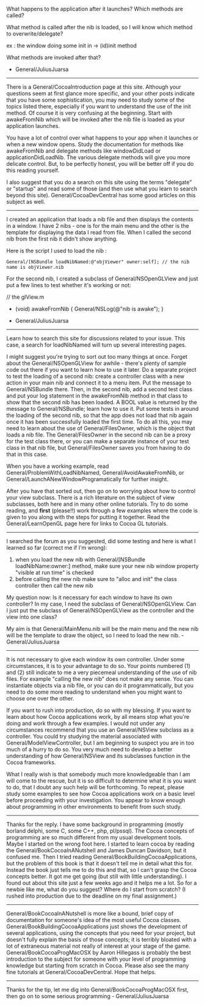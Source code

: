 What happens to the application after it launches? Which methods are called? 

What method is called after the nib is loaded, so I will know which method to overwrite/delegate?

ex : the window doing some init in ->     (id)init method

What methods are invoked after that?

- General/JuliusJuarsa

----

There is a General/CocoaIntroduction page at this site. Although your questions seem at first glance more specific, and your other posts indicate that you have some sophistication, you may need to study some of the topics listed there, especially if you want to understand the use of the     init method.  Of course it is very confusing at the beginning. Start with     awakeFromNib which will be invoked after the nib file is loaded as your application launches.

You have a lot of control over what happens to your app when it launches or when a new window opens. Study the documentation for methods like     awakeFromNib and delegate methods like     windowDidLoad or     applicationDidLoadNib. The various delegate methods will give you more delicate control. But, to be perfectly honest, you will be better off if you do this reading yourself.

I also suggest that you do a search on this site using the terms "delegate" or "startup" and read some of those (and then use what you learn to search beyond this site). General/CocoaDevCentral has some good articles on this subject as well.

----

I created an application that loads a nib file and then displays the contents in a window.
I have 2 nibs - one is for the main menu and the other is the template for displaying the data I read from file. When I called the second nib from the first nib it didn't show anything.

Here is the script I used to load the nib :

    
    General/[NSBundle loadNibNamed:@"objViewer" owner:self]; // the nib name is objViewer.nib


For the second nib, I created a subclass of General/NSOpenGLView and just put a few lines to test whether it's working or not:

    
// the glView.m

- (void) awakeFromNib
{
	General/NSLog(@"nib is awake");
}


- General/JuliusJuarsa

----

Learn how to search this site for discussions related to your issue. This case, a search for     loadNibNamed will turn up several interesting pages.

I might suggest you're trying to sort out too many things at once. Forget about the General/NSOpenGLView for awhile - there's plenty of sample code out there if you want to learn how to use it later. Do a separate project to test the loading of a second nib: create a controller class with a new action in your main nib and connect it to a menu item. Put the message to General/NSBundle there. Then, in the second nib, add a second test class and put your log statement in the awakeFromNib method in that class to show that the second nib has been loaded. A BOOL value is returned by the message to General/NSBundle; learn how to use it. Put some tests in around the loading of the second nib, so that the app does not load that nib again once it has been successfully loaded the first time. To do all this, you may need to learn about the use of General/FilesOwner, which is the object that loads a nib file. The General/FilesOwner in the second nib can be a proxy for the test class there, or you can make a separate instance of your test class in that nib file, but General/FilesOwner saves you from having to do that in this case.

When you have a working example, read General/ProblemWithLoadNibNamed, General/AvoidAwakeFromNib, or General/LaunchANewWindowProgramatically for further insight.

After you have that sorted out, then go on to worrying about how to control your view subclass. There is a rich literature on the subject of view subclasses, both here and in many other online tutorials. Try to do some reading, and **first** (please!!) work through a few examples where the code is given to you along with the steps for putting it together. Read the General/LearnOpenGL page here for links to Cocoa GL tutorials.

----

I searched the forum as you suggested, did some testing and here is what I learned so far (correct me if I'm wrong):
1. when you load the new nib with General/[NSBundle loadNibName:owner:] method, make sure your new nib window property "visible at run time" is checked
2. before calling the new nib make sure to "alloc and init" the class controller then call the new nib

My question now: Is it necessary for each window to have its own controller? In my case, I need the subclass of General/NSOpenGLView. Can I just put the subclass of General/NSOpenGLView as the controller and the view into one class?

My aim is that General/MainMenu.nib will be the main menu and the new nib will be the template to draw the object, so I need to load the new nib. - General/JuliusJuarsa

----

It is not necessary to give each window its own controller. Under some circumstances, it is to your advantage to do so. Your points numbered (1) and (2) still indicate to me a very piecemeal understanding of the use of nib files. For example "calling the new nib" does not make any sense. You can instantiate objects via a nib file, or you can do it programmatically, but you need to do some more reading to understand when you might want to choose one over the other.

If you want to rush into production, do so with my blessing. If you want to learn about how Cocoa applications work, by all means stop what you're doing and work through a few examples. I would not under any circumstances recommend that you use an General/NSView subclass as a controller. You could try studying the material associated with General/ModelViewController, but I am beginning to suspect you are in too much of a hurry to do so. You very much need to develop a better understanding of how General/NSView and its subclasses function in the Cocoa frameworks.

What I really wish is that somebody much more knowledgeable than I am will come to the rescue, but it is so difficult to determine what it is you want to do, that I doubt any such help will be forthcoming. To repeat, please study some examples to see how Cocoa applications work on a basic level before proceeding with your investigation. You appear to know enough about programming in other environments to benefit from such study.

----

Thanks for the reply.  I have some background in programming (mostly borland delphi, some C, some C++, php, pl/pssql). The Cocoa concepts of programming are so much different from my usual development tools. Maybe I started on the wrong foot here. I started to learn cocoa by reading the General/BookCocoaInANutshell and James Duncan Davidson, but it confused me. Then I tried reading General/BookBuildingCocoaApplications, but the problem of this book is that it doesn't tell me in detail what this for. Instead the book just tells me to do this and that, so I can't grasp the Cocoa concepts better. It got me get going (but still with little understanding). I found out about this site just a few weeks ago and it helps me a lot. So for a newbie like me, what do you suggest? Where do I start from scratch? (I rushed into production due to the deadline on my final assignment.)

----

General/BookCocoaInANutshell is more like a bound, brief copy of documentation for someone's idea of the most useful Cocoa classes. General/BookBuildingCocoaApplications just shows the development of several applications, using the concepts that you need for your project, but doesn't fully explain the basis of those concepts; it is terribly bloated with a lot of extraneous material not really of interest at your stage of the game. General/BookCocoaProgMacOSX by Aaron Hillegass is probably the best introduction to the subject for someone with your level of programming knowledge but starting from scratch in Cocoa. Please also see the many fine tutorials at General/CocoaDevCentral. Hope that helps.

----

Thanks for the tip, let me dig into General/BookCocoaProgMacOSX first, then go on to some serious programming  - General/JuliusJuarsa